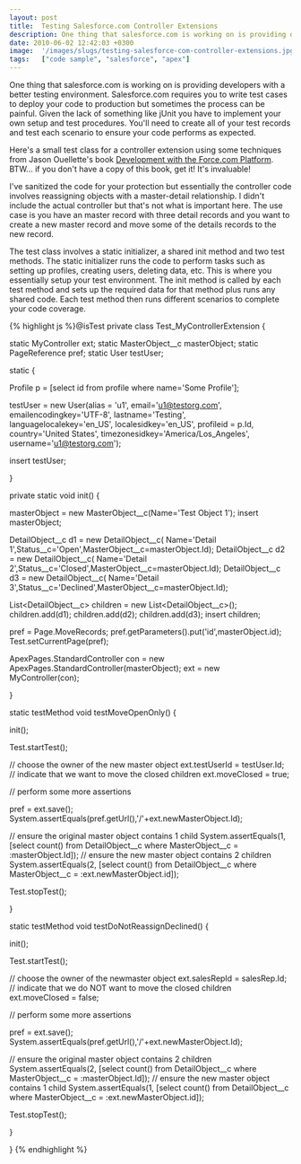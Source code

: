 ```yaml
---
layout: post
title:  Testing Salesforce.com Controller Extensions
description: One thing that salesforce.com is working on is providing developers with a better testing environment. Salesforce.com requires you to write test cases to deploy your code to production but sometimes the process can be painful. Given the lack of something like jUnit you have to implement your own setup and test procedures. Youll need to create all of your test records and test each scenario to ensure your code performs as expected. Heres a small test class for a controller extension using some te
date: 2010-06-02 12:42:03 +0300
image:  '/images/slugs/testing-salesforce-com-controller-extensions.jpg'
tags:   ["code sample", "salesforce", "apex"]
---
```

<p style="clear: both">One thing that salesforce.com is working on is providing developers with a better testing environment. Salesforce.com requires you to write test cases to deploy your code to production but sometimes the process can be painful. Given the lack of something like jUnit you have to implement your own setup and test procedures. You'll need to create all of your test records and test each scenario to ensure your code performs as expected.</p><p style="clear: both">Here's a small test class for a controller extension using some techniques from Jason Ouellette's book <a href="http://www.amazon.com/gp/product/0321647734" target="_blank">Development with the Force.com Platform</a>. BTW... if you don't have a copy of this book, get it! It's invaluable!</p><p style="clear: both">I've sanitized the code for your protection but essentially the controller code involves reassigning objects with a master-detail relationship. I didn't include the actual controller but that's not what is important here. The use case is you have an master record with three detail records and you want to create a new master record and move some of the details records to the new record.</p><p style="clear: both">The test class involves a static initializer, a shared init method and two test methods. The static initializer runs the code to perform tasks such as setting up profiles, creating users, deleting data, etc. This is where you essentially setup your test environment. The init method is called by each test method and sets up the required data for that method plus runs any shared code. Each test method then runs different scenarios to complete your code coverage.</p>
{% highlight js %}@isTest
private class Test_MyControllerExtension {

 static MyController ext;
 static MasterObject__c masterObject;
 static PageReference pref;
 static User testUser;

 static {

  Profile p = [select id from profile where name='Some Profile'];

  testUser = new User(alias = 'u1', email='u1@testorg.com',
 emailencodingkey='UTF-8', lastname='Testing', languagelocalekey='en_US',
 localesidkey='en_US', profileid = p.Id, country='United States',
 timezonesidkey='America/Los_Angeles', username='u1@testorg.com');

  insert testUser;

 }

 private static void init() {

  masterObject = new MasterObject__c(Name='Test Object 1');
  insert masterObject;

  DetailObject__c d1 = new DetailObject__c(
		Name='Detail 1',Status__c='Open',MasterObject__c=masterObject.Id);
  DetailObject__c d2 = new DetailObject__c(
		Name='Detail 2',Status__c='Closed',MasterObject__c=masterObject.Id);
  DetailObject__c d3 = new DetailObject__c(
		Name='Detail 3',Status__c='Declined',MasterObject__c=masterObject.Id);

  List<DetailObject__c> children = new List<DetailObject__c>();
  children.add(d1);
  children.add(d2);
  children.add(d3);
  insert children;

  pref = Page.MoveRecords;
  pref.getParameters().put('id',masterObject.id);
  Test.setCurrentPage(pref);

  ApexPages.StandardController con = new ApexPages.StandardController(masterObject);
  ext = new MyController(con);

 }

 static testMethod void testMoveOpenOnly() {

  init();

  Test.startTest();

  // choose the owner of the new master object
  ext.testUserId = testUser.Id;  
  // indicate that we want to move the closed children
  ext.moveClosed = true;

  // perform some more assertions

  pref = ext.save();
  System.assertEquals(pref.getUrl(),'/'+ext.newMasterObject.Id);

  // ensure the original master object contains 1 child
  System.assertEquals(1, [select count() from DetailObject__c where MasterObject__c = :masterObject.Id]);
  // ensure the new master object contains 2 children
  System.assertEquals(2, [select count() from DetailObject__c where MasterObject__c = :ext.newMasterObject.id]);

  Test.stopTest();

 }
  
 static testMethod void testDoNotReassignDeclined() {

  init();

  Test.startTest();

  // choose the owner of the newmaster object
  ext.salesRepId = salesRep.Id;   
  // indicate that we do NOT want to move the closed children
  ext.moveClosed = false;

  // perform some more assertions

  pref = ext.save();
  System.assertEquals(pref.getUrl(),'/'+ext.newMasterObject.Id);

  // ensure the original master object contains 2 children
  System.assertEquals(2, [select count() from DetailObject__c where MasterObject__c = :masterObject.Id]);
  // ensure the new master object contains 1 child
  System.assertEquals(1, [select count() from DetailObject__c where MasterObject__c = :ext.newMasterObject.id]);

  Test.stopTest();

 }
  
}
{% endhighlight %}

